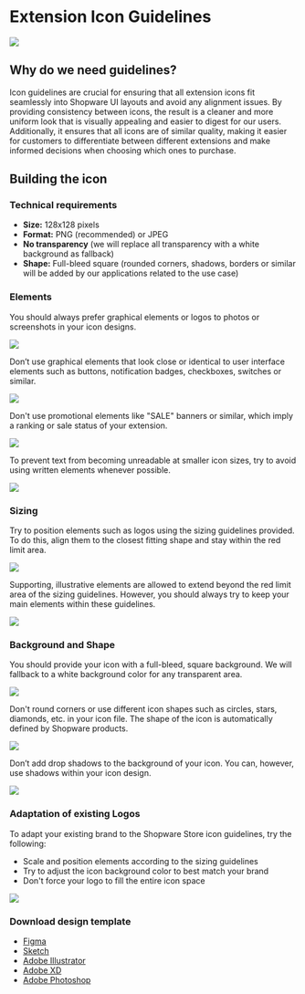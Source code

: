 # Extension Icon Guidelines

![](../../.gitbook/assets/extension-icon-guidelines-header.png)

## Why do we need guidelines?

Icon guidelines are crucial for ensuring that all extension icons fit seamlessly into Shopware UI layouts and avoid any alignment issues. By providing consistency between icons, the result is a cleaner and more uniform look that is visually appealing and easier to digest for our users.
Additionally, it ensures that all icons are of similar quality, making it easier for customers to differentiate between different extensions and make informed decisions when choosing which ones to purchase.

## Building the icon

### Technical requirements

- **Size:** 128x128 pixels
- **Format:** PNG (recommended) or JPEG
- **No transparency** (we will replace all transparency with a white background as fallback)
- **Shape:** Full-bleed square (rounded corners, shadows, borders or similar will be added by our applications related to the use case)

### Elements

You should always prefer graphical elements or logos to photos or screenshots in your icon designs.

![](../../.gitbook/assets/extension-icon-guidelines-elements-1.png)

Don’t use graphical elements that look close or identical to user interface elements such as buttons, notification badges, checkboxes, switches or similar.

![](../../.gitbook/assets/extension-icon-guidelines-elements-2.png)

Don't use promotional elements like "SALE" banners or similar, which imply a ranking or sale status of your extension.

![](../../.gitbook/assets/extension-icon-guidelines-elements-3.png)

To prevent text from becoming unreadable at smaller icon sizes, try to avoid using written elements whenever possible.

![](../../.gitbook/assets/extension-icon-guidelines-elements-4.png)

### Sizing

Try to position elements such as logos using the sizing guidelines provided. To do this, align them to the closest fitting shape and stay within the red limit area.

![](../../.gitbook/assets/extension-icon-guidelines-sizing-1.png)

Supporting, illustrative elements are allowed to extend beyond the red limit area of the sizing guidelines. However, you should always try to keep your main elements within these guidelines.

![](../../.gitbook/assets/extension-icon-guidelines-sizing-2.png)

### Background and Shape

You should provide your icon with a full-bleed, square background. We will fallback to a white background color for any transparent area.

![](../../.gitbook/assets/extension-icon-guidelines-background-1.png)

Don't round corners or use different icon shapes such as circles, stars, diamonds, etc. in your icon file. The shape of the icon is automatically defined by Shopware products.

![](../../.gitbook/assets/extension-icon-guidelines-background-2.png)

Don’t add drop shadows to the background of your icon. You can, however, use shadows within your icon design.

![](../../.gitbook/assets/extension-icon-guidelines-background-3.png)

### Adaptation of existing Logos

To adapt your existing brand to the Shopware Store icon guidelines, try the following:

- Scale and position elements according to the sizing guidelines
- Try to adjust the icon background color to best match your brand
- Don't force your logo to fill the entire icon space

![](../../.gitbook/assets/extension-icon-guidelines-logos-1.png)

### Download design template

- [Figma](FigmaCommunityFile.com)
- [Sketch](../../.gitbook/assets/shopware-extension-store-icon-guidelines-sketch.sketch)
- [Adobe Illustrator](../../.gitbook/assets/shopware-extension-store-icon-guidelines-ai.ai)
- [Adobe XD](../../.gitbook/assets/shopware-extension-store-icon-guidelines-xd.xd)
- [Adobe Photoshop](../../.gitbook/assets/shopware-extension-store-icon-guidelines-ps.psd)
